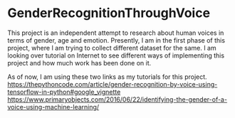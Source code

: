# GenderRecognitionThroughVoice
This project is an independent attempt to research about human voices in terms of gender, age and emotion. Presently, I am in the first phase of this project, where I am trying to collect different dataset for the same. I am looking over tutorial on Internet to see different ways of implementing this project and how much work has been done on it.

As of now, I am using these two links as my tutorials for this project.
https://thepythoncode.com/article/gender-recognition-by-voice-using-tensorflow-in-python#google_vignette
https://www.primaryobjects.com/2016/06/22/identifying-the-gender-of-a-voice-using-machine-learning/



